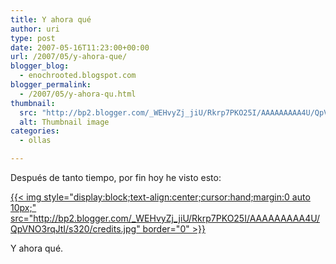 ```yaml
---
title: Y ahora qué
author: uri
type: post
date: 2007-05-16T11:23:00+00:00
url: /2007/05/y-ahora-que/
blogger_blog:
  - enochrooted.blogspot.com
blogger_permalink:
  - /2007/05/y-ahora-qu.html
thumbnail:
  src: "http://bp2.blogger.com/_WEHvyZj_jiU/Rkrp7PKO25I/AAAAAAAAA4U/QpVNO3rqJtI/s320/credits.jpg"
  alt: Thumbnail image
categories:
  - ollas

---
```

Después de tanto tiempo, por fin hoy he visto esto:

[{{< img style="display:block;text-align:center;cursor:hand;margin:0 auto 10px;" src="http://bp2.blogger.com/_WEHvyZj_jiU/Rkrp7PKO25I/AAAAAAAAA4U/QpVNO3rqJtI/s320/credits.jpg" border="0" >}}][1]

Y ahora qué.

 [1]: http://bp2.blogger.com/_WEHvyZj_jiU/Rkrp7PKO25I/AAAAAAAAA4U/QpVNO3rqJtI/s1600-h/credits.jpg